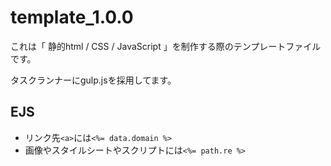 # template_1.0.0

これは「 静的html / CSS / JavaScript 」を制作する際のテンプレートファイルです。

タスクランナーにgulp.jsを採用してます。




## EJS

* リンク先`<a>`には`<%= data.domain %>`
* 画像やスタイルシートやスクリプトには`<%= path.re %>`
